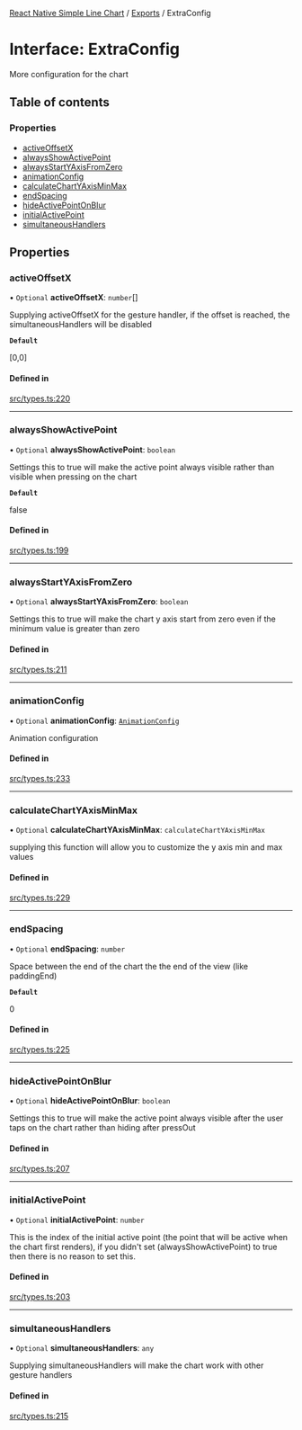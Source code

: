 [React Native Simple Line Chart](../README.md) / [Exports](../modules.md) / ExtraConfig

# Interface: ExtraConfig

More configuration for the chart

## Table of contents

### Properties

- [activeOffsetX](ExtraConfig.md#activeoffsetx)
- [alwaysShowActivePoint](ExtraConfig.md#alwaysshowactivepoint)
- [alwaysStartYAxisFromZero](ExtraConfig.md#alwaysstartyaxisfromzero)
- [animationConfig](ExtraConfig.md#animationconfig)
- [calculateChartYAxisMinMax](ExtraConfig.md#calculatechartyaxisminmax)
- [endSpacing](ExtraConfig.md#endspacing)
- [hideActivePointOnBlur](ExtraConfig.md#hideactivepointonblur)
- [initialActivePoint](ExtraConfig.md#initialactivepoint)
- [simultaneousHandlers](ExtraConfig.md#simultaneoushandlers)

## Properties

### activeOffsetX

• `Optional` **activeOffsetX**: `number`[]

Supplying activeOffsetX for the gesture handler, if the offset is reached, the simultaneousHandlers will be disabled

**`Default`**

[0,0]

#### Defined in

[src/types.ts:220](https://github.com/Malaa-tech/react-native-simple-line-chart/blob/d8bd645/src/types.ts#L220)

___

### alwaysShowActivePoint

• `Optional` **alwaysShowActivePoint**: `boolean`

Settings this to true will make the active point always visible rather than visible when pressing on the chart

**`Default`**

false

#### Defined in

[src/types.ts:199](https://github.com/Malaa-tech/react-native-simple-line-chart/blob/d8bd645/src/types.ts#L199)

___

### alwaysStartYAxisFromZero

• `Optional` **alwaysStartYAxisFromZero**: `boolean`

Settings this to true will make the chart y axis start from zero even if the minimum value is greater than zero

#### Defined in

[src/types.ts:211](https://github.com/Malaa-tech/react-native-simple-line-chart/blob/d8bd645/src/types.ts#L211)

___

### animationConfig

• `Optional` **animationConfig**: [`AnimationConfig`](AnimationConfig.md)

Animation configuration

#### Defined in

[src/types.ts:233](https://github.com/Malaa-tech/react-native-simple-line-chart/blob/d8bd645/src/types.ts#L233)

___

### calculateChartYAxisMinMax

• `Optional` **calculateChartYAxisMinMax**: `calculateChartYAxisMinMax`

supplying this function will allow you to customize the y axis min and max values

#### Defined in

[src/types.ts:229](https://github.com/Malaa-tech/react-native-simple-line-chart/blob/d8bd645/src/types.ts#L229)

___

### endSpacing

• `Optional` **endSpacing**: `number`

Space between the end of the chart the the end of the view (like paddingEnd)

**`Default`**

0

#### Defined in

[src/types.ts:225](https://github.com/Malaa-tech/react-native-simple-line-chart/blob/d8bd645/src/types.ts#L225)

___

### hideActivePointOnBlur

• `Optional` **hideActivePointOnBlur**: `boolean`

Settings this to true will make the active point always visible after the user taps on the chart rather than hiding after pressOut

#### Defined in

[src/types.ts:207](https://github.com/Malaa-tech/react-native-simple-line-chart/blob/d8bd645/src/types.ts#L207)

___

### initialActivePoint

• `Optional` **initialActivePoint**: `number`

This is the index of the initial active point (the point that will be active when the chart first renders), if you didn't set (alwaysShowActivePoint) to true then there is no reason to set this.

#### Defined in

[src/types.ts:203](https://github.com/Malaa-tech/react-native-simple-line-chart/blob/d8bd645/src/types.ts#L203)

___

### simultaneousHandlers

• `Optional` **simultaneousHandlers**: `any`

Supplying simultaneousHandlers will make the chart work with other gesture handlers

#### Defined in

[src/types.ts:215](https://github.com/Malaa-tech/react-native-simple-line-chart/blob/d8bd645/src/types.ts#L215)
